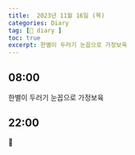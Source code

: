 ```yaml
---
title:  2023년 11월 16일 (목)
categories: Diary
tag: [📒 diary ]
toc: true
excerpt: 한별이 두러기 눈꼽으로 가정보육
---
```


## 08:00

한별이 두러기 눈꼽으로 가정보육

## 22:00

🌙

<br><br><br>
